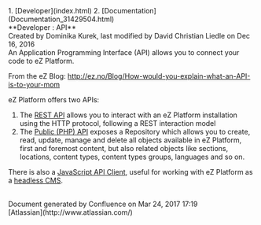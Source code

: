 <div id="page">
<div id="main" class="aui-page-panel">
<div id="main-header">
<div id="breadcrumb-section">
1.  [Developer](index.html)
2.  [Documentation](Documentation_31429504.html)

</div>
**Developer : API**

</div>
<div id="content" class="view">
<div class="page-metadata">
Created by Dominika Kurek, last modified by David Christian Liedle on
Dec 16, 2016

</div>
<div id="main-content" class="wiki-content group">
<div class="contentLayout2">
<div class="columnLayout two-right-sidebar"
data-layout="two-right-sidebar">
<div class="cell normal" data-type="normal">
<div class="innerCell">
An Application Programming Interface (API) allows you to connect your
code to eZ Platform.

From the eZ
Blog: <http://ez.no/Blog/How-would-you-explain-what-an-API-is-to-your-mom>

eZ Platform offers two APIs:

1.  The [REST API](https://doc.ez.no/display/DEVELOPER/REST+API+Guide)
    allows you to interact with an eZ Platform installation using the
    HTTP protocol, following a REST interaction model
2.  The [Public (PHP)
    API](https://doc.ez.no/display/DEVELOPER/Public+API+Guide) exposes
    a Repository which allows you to create, read, update, manage and
    delete all objects available in eZ Platform, first and foremost
    content, but also related objects like sections, locations, content
    types, content types groups, languages and so on.

There is also a [JavaScript API Client](JS-Client_31429579.html), useful
for working with eZ Platform as a [headless
CMS](http://ez.no/Blog/Content-as-a-Service-CaaS-Decoupled-CMS-and-Headless-CMS-101).

</div>
</div>
<div class="cell aside" data-type="aside">
<div class="innerCell">
 

</div>
</div>
</div>
</div>
</div>
</div>
</div>
<div id="footer" role="contentinfo">
<div class="section footer-body">
Document generated by Confluence on Mar 24, 2017 17:19

<div id="footer-logo">
[Atlassian](http://www.atlassian.com/)

</div>
</div>
</div>
</div>

